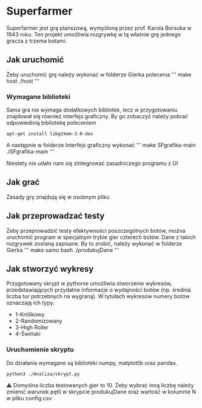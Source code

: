 # Superfarmer

Superfarmer jest grą planszową, wymyśloną przez prof. Karola Borsuka w 1943 roku. Ten projekt umożliwia rozgrywkę w tą właśnie grę jednego gracza z trzema botami.

## Jak uruchomić

Żeby uruchomić grę należy wykonać w folderze Gierka polecenia
'''
make host
./host
'''

### Wymagane biblioteki

Sama gra nie wymaga dodatkowych bibliotek, lecz w przygotowaniu znajdował się również interfejs graficzny. By go zobaczyć należy pobrać odpowiedinią bibliotekę poleceniem

```
apt-get install libgtkmm-3.0-dev
```
A następnie w folderze Interfejs graficzny wykonać
'''
make SFgrafika-main
./SFgrafika-main
'''

Niestety nie udało nam się zintegrować zasadniczego programu z UI


## Jak grać

Zasady gry znajdują się w osobnym pliku

## Jak przeprowadzać testy

Żeby przeprowadzić testy efektywności poszczególnych botów, można uruchomić program w specjalnym trybie gier czterech botów. Dane z takich rozgrywek zostaną zapisane.
By to zrobić, należy wykonać w folderze Gierka
'''
make samo
bash ./produkujDane
'''

## Jak stworzyć wykresy

Przygotowany skrypt w pythonie umożliwia stworzenie wykresów, przedstawiających przydatne informacje o wydajności botów (np. średnia liczba tur potrzebnych na wygraną).
W tytułach wykresów numery botów oznaczają ich typy:
* 1-Królikowy
* 2-Randomizowany
* 3-High Roller
* 4-Świński
### Uruchomienie skryptu

Do działania wymagane są biblioteki numpy, matplotlib oraz pandas.


```
python3 ./Analiza/skrypt.py
```

:warning: Domyślna liczba testowanych gier to 10. Żeby wybrać inną liczbę należy zmienić warunek pętli w skrypcie produkujDane oraz wartość w kolumnie N w pliku config.csv








